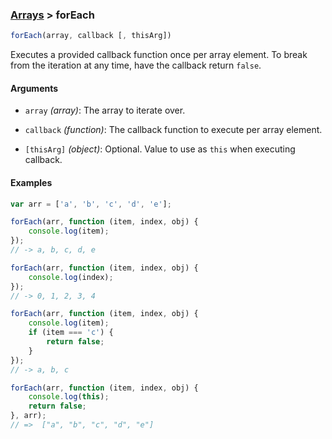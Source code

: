 ### [Arrays](../) > forEach

```js
forEach(array, callback [, thisArg])
```

Executes a provided callback function once per array element. To break from the iteration at any time, have the callback return `false`.

#### Arguments

- `array` _(array)_: The array to iterate over.

- `callback` _(function)_: The callback function to execute per array element.

- `[thisArg]` _(object)_: Optional. Value to use as `this` when executing callback.

#### Examples
```js
var arr = ['a', 'b', 'c', 'd', 'e'];

forEach(arr, function (item, index, obj) {
    console.log(item);
});
// -> a, b, c, d, e

forEach(arr, function (item, index, obj) {
    console.log(index);
});
// -> 0, 1, 2, 3, 4

forEach(arr, function (item, index, obj) {
    console.log(item);
    if (item === 'c') {
        return false;
    }
});
// -> a, b, c

forEach(arr, function (item, index, obj) {
    console.log(this);
    return false;
}, arr);
// =>  ["a", "b", "c", "d", "e"]
```
